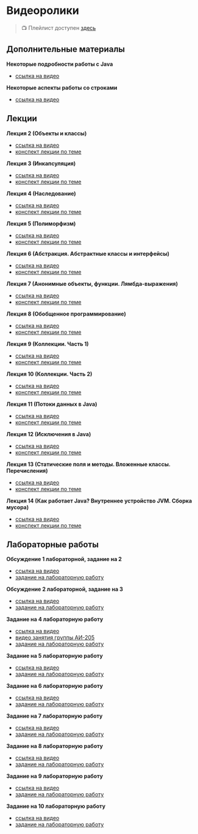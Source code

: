# Видеоролики

> :tv: Плейлист доступен [здесь](https://youtube.com/playlist?list=PLKTsfoGIz8kfGfYo8cvGK6SXm_jOX3Vpc)

## Дополнительные материалы

**Некоторые подробности работы с Java**

- [ссылка на видео](https://youtu.be/nCc4fqfob1c)

**Некоторые аспекты работы со строками**

- [ссылка на видео](https://youtu.be/3jj5Xb5oF9Q)

## Лекции

**Лекция 2 (Объекты и классы)**
- [ссылка на видео](https://youtu.be/WL-wxQm3PvY)
- [конспект лекции по теме](https://github.com/MykolaHodovychenko/oop/tree/ru/lectures/lecture02)

**Лекция 3 (Инкапсуляция)**
- [ссылка на видео](https://youtu.be/3VDU-bPvZew)
- [конспект лекции по теме](https://github.com/MykolaHodovychenko/oop/tree/ru/lectures/lecture03)

**Лекция 4 (Наследование)**
- [ссылка на видео](https://youtu.be/aGK1WokKftY)
- [конспект лекции по теме](https://github.com/MykolaHodovychenko/oop/tree/ru/lectures/lecture04)

**Лекция 5 (Полиморфизм)**
- [ссылка на видео](https://youtu.be/wpz_DVxv89o)
- [конспект лекции по теме](https://github.com/MykolaHodovychenko/oop/tree/ru/lectures/lecture05)

**Лекция 6 (Абстракция. Абстрактные классы и интерфейсы)**
- [ссылка на видео](https://youtu.be/yW12cDuQ-yE)
- [конспект лекции по теме](https://github.com/MykolaHodovychenko/oop/tree/ru/lectures/lecture06)

**Лекция 7 (Анонимные объекты, функции. Лямбда-выражения)**
- [ссылка на видео](https://youtu.be/fzA9EXdlFes)
- [конспект лекции по теме](https://github.com/MykolaHodovychenko/oop/tree/ru/lectures/lecture07)

**Лекция 8 (Обобщенное программирование)**
- [ссылка на видео](https://youtu.be/1ZBRilr1FOM)
- [конспект лекции по теме](https://github.com/MykolaHodovychenko/oop/tree/ru/lectures/lecture08)

**Лекция 9 (Коллекции. Часть 1)**
- [ссылка на видео](https://youtu.be/O-DD_gTKwOQ)
- [конспект лекции по теме](https://github.com/MykolaHodovychenko/oop/tree/ru/lectures/lecture09)

**Лекция 10 (Коллекции. Часть 2)**
- [ссылка на видео](https://youtu.be/34sroSJojCI)
- [конспект лекции по теме](https://github.com/MykolaHodovychenko/oop/tree/ru/lectures/lecture10)

**Лекция 11 (Потоки данных в Java)**
- [ссылка на видео](https://youtu.be/W-wjIP6_w2E)
- [конспект лекции по теме](https://github.com/MykolaHodovychenko/oop/tree/ru/lectures/lecture11)

**Лекция 12 (Исключения в Java)**
- [ссылка на видео](https://youtu.be/CQdTnQd83cw)
- [конспект лекции по теме](https://github.com/MykolaHodovychenko/oop/tree/ru/lectures/lecture12)

**Лекция 13 (Статические поля и методы. Вложенные классы. Перечисления)**
- [ссылка на видео](https://youtu.be/TAwl_paGiO4)
- [конспект лекции по теме](https://github.com/MykolaHodovychenko/oop/tree/ru/lectures/lecture13)

**Лекция 14 (Как работает Java? Внутреннее устройство JVM. Сборка мусора)**
- [ссылка на видео](https://youtu.be/DsGRkL86gkg)
- [конспект лекции по теме](https://github.com/MykolaHodovychenko/oop/tree/ru/lectures/lecture14)

## Лабораторные работы

**Обсуждение 1 лабораторной, задание на 2**
- [ссылка на видео](https://youtu.be/hGRYpwvC_II)
- [задание на лабораторную работу](https://github.com/MykolaHodovychenko/oop/tree/ru/labs/lab2)

**Обсуждение 2 лабораторной, задание на 3**
- [ссылка на видео](https://youtu.be/Q67PBFuAWVs)
- [задание на лабораторную работу](https://github.com/MykolaHodovychenko/oop/tree/ru/labs/lab3)
 
**Задание на 4 лабораторную работу**

- [ссылка на видео](https://youtu.be/1UeFn2ZUvXk)
- [видео занятия группы АИ-205](https://youtu.be/l47bNAJY884)
- [задание на лабораторную работу](https://github.com/MykolaHodovychenko/oop/tree/ru/labs/lab4)

**Задание на 5 лабораторную работу**

- [ссылка на видео](https://youtu.be/k8AyHKkFh0E)
- [задание на лабораторную работу](https://github.com/MykolaHodovychenko/oop/tree/ru/labs/lab5)

**Задание на 6 лабораторную работу**

- [ссылка на видео](https://youtu.be/m3YpVgBy21M)
- [задание на лабораторную работу](https://github.com/MykolaHodovychenko/oop/tree/ru/labs/lab6)

**Задание на 7 лабораторную работу**

- [ссылка на видео](https://youtu.be/0dKmKC_0ykI)
- [задание на лабораторную работу](https://github.com/MykolaHodovychenko/oop/tree/ru/labs/lab7)

**Задание на 8 лабораторную работу**

- [ссылка на видео](https://youtu.be/75zyIo2rSRw)
- [задание на лабораторную работу](https://github.com/MykolaHodovychenko/oop/tree/ru/labs/lab8)

**Задание на 9 лабораторную работу**

- [ссылка на видео](https://youtu.be/CBBR4oz39dI)
- [задание на лабораторную работу](https://github.com/MykolaHodovychenko/oop/tree/ru/labs/lab9)

**Задание на 10 лабораторную работу**

- [ссылка на видео](https://youtu.be/CBBR4oz39dI)
- [задание на лабораторную работу](https://github.com/MykolaHodovychenko/oop/tree/ru/labs/lab9)